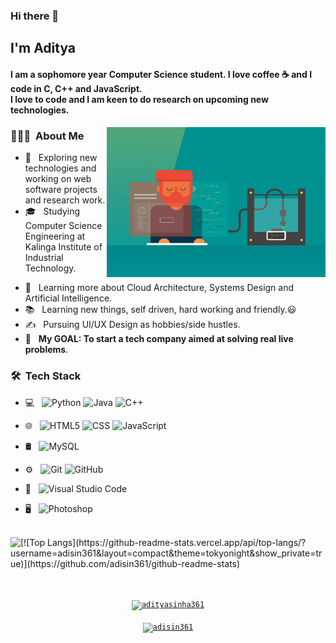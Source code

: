 ### Hi there 👋

<h2>I'm Aditya</h2>
<h4>I am a sophomore year Computer Science student. I love coffee ☕ and I code in C, C++ and JavaScript.<br>I love to code and I am keen to do research on upcoming new technologies.</h4>

<img align="right" alt="GIF" src="https://github.com/adisin361/techGig_codes/blob/master/gif_op.gif" width="350" height="240" />

<h3> 👨🏻‍💻 &nbsp;About Me </h3>

- 🤔 &nbsp; Exploring new technologies and working on web software projects and research work.
- 🎓 &nbsp; Studying Computer Science Engineering at Kalinga Institute of Industrial Technology.
<!--- 💼 &nbsp; Working as a Web Developer at KIIT Mechatronics Society.-->
- 🌱 &nbsp; Learning more about Cloud Architecture, Systems Design and Artificial Intelligence.
- 📚 &nbsp; Learning new things, self driven, hard working and friendly.😃
- ✍️ &nbsp; Pursuing UI/UX Design as hobbies/side hustles.
- 🔌 &nbsp; **My GOAL: To start a tech company aimed at solving real live problems**.

<h3> 🛠 &nbsp;Tech Stack</h3>

- 💻 &nbsp;
  ![Python](https://img.shields.io/badge/-Python-333333?style=flat&logo=python)
  ![Java](https://img.shields.io/badge/-Java-333333?style=flat&logo=Java&logoColor=007396)
  ![C++](https://img.shields.io/badge/-C++-333333?style=flat&logo=C%2B%2B&logoColor=00599C)
- 🌐 &nbsp;
  ![HTML5](https://img.shields.io/badge/-HTML5-333333?style=flat&logo=HTML5)
  ![CSS](https://img.shields.io/badge/-CSS-333333?style=flat&logo=CSS3&logoColor=1572B6)
  ![JavaScript](https://img.shields.io/badge/-JavaScript-333333?style=flat&logo=javascript)
  <!--![Bootstrap](https://img.shields.io/badge/-Bootstrap-333333?style=flat&logo=bootstrap&logoColor=563D7C)
  ![Node.js](https://img.shields.io/badge/-Node.js-333333?style=flat&logo=node.js)
  ![React](https://img.shields.io/badge/-React-333333?style=flat&logo=react)-->
  
- 🛢 &nbsp;
  ![MySQL](https://img.shields.io/badge/-MySQL-333333?style=flat&logo=mysql)
  <!--![MongoDB](https://img.shields.io/badge/-MongoDB-333333?style=flat&logo=mongodb)-->
- ⚙️ &nbsp;
  ![Git](https://img.shields.io/badge/-Git-333333?style=flat&logo=git)
  ![GitHub](https://img.shields.io/badge/-GitHub-333333?style=flat&logo=github)
- 🔧 &nbsp;
  ![Visual Studio Code](https://img.shields.io/badge/-Visual%20Studio%20Code-333333?style=flat&logo=visual-studio-code&logoColor=007ACC)
- 🖥 &nbsp;
  ![Photoshop](https://img.shields.io/badge/-Photoshop-333333?style=flat&logo=adobe-photoshop)

<br/>

<!-- <a href="https://github.com/adisin361">
  <img height="180em" src="https://github-readme-stats.vercel.app/api?username=adisin361&theme=buefy&show_icons=true" />
  <img height="180em" src="https://github-readme-stats.vercel.app/api/top-langs/?username=adisin361&theme=buefy&layout=compact" />
</a> -->
<img src="https://github-readme-stats.vercel.app/api?username=adisin361&show_icons=true&theme=radical&show_private=true" align="left"/>
[![Top Langs](https://github-readme-stats.vercel.app/api/top-langs/?username=adisin361&layout=compact&theme=tokyonight&show_private=true)](https://github.com/adisin361/github-readme-stats)

<br>

<br/>

<!--<h3> 🤝🏻 &nbsp;Connect with Me </h3>-->

<p align="center">
<code>
<a href="https://twitter.com/adityasinha361" target="_blank"><img align="center" src="https://cdn.jsdelivr.net/npm/simple-icons@3.0.1/icons/twitter.svg" alt="adityasinha361" height="30" width="40" /></a>
<!--<a href="https://www.linkedin.com/in/subhayan-das-a880a21b6/" target="_blank"><img align="center" src="https://cdn.jsdelivr.net/npm/simple-icons@3.0.1/icons/linkedin.svg" alt="subhayan-das" height="30" width="40"/></a>-->
<a href="https://www.instagram.com/adisin361/" target="_blank"><img align="center" src="https://cdn.jsdelivr.net/npm/simple-icons@3.0.1/icons/instagram.svg" alt="adisin361" height="30" width="40" /></a>
</code>
</p>

